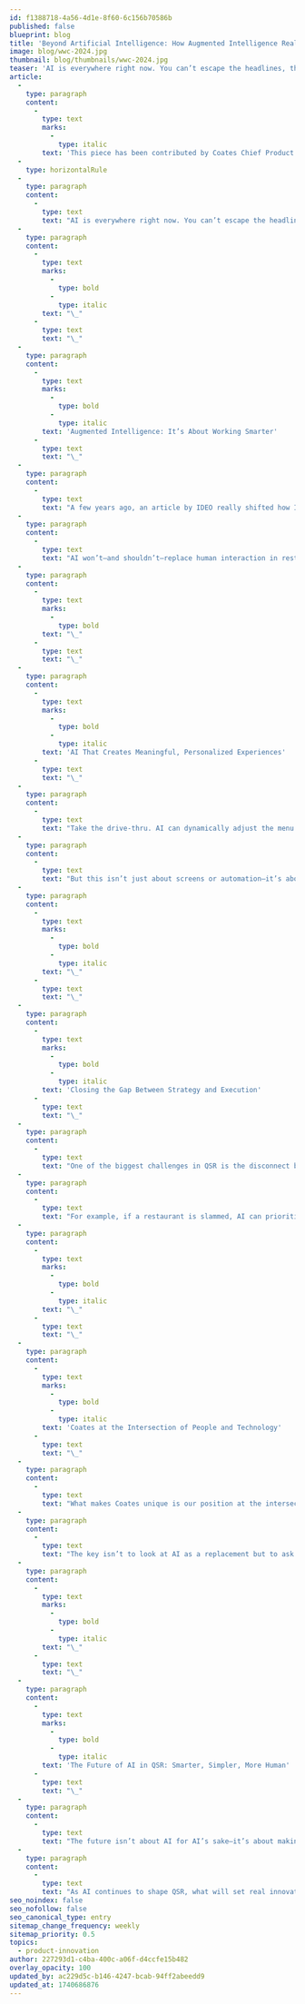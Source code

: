 ```yaml
---
id: f1388718-4a56-4d1e-8f60-6c156b70586b
published: false
blueprint: blog
title: 'Beyond Artificial Intelligence: How Augmented Intelligence Really Works in QSR'
image: blog/wwc-2024.jpg
thumbnail: blog/thumbnails/wwc-2024.jpg
teaser: 'AI is everywhere right now. You can’t escape the headlines, the debates, and the promises of a fully automated future. But in QSR, the real opportunity isn’t about replacing people—it’s about augmenting them. AI’s true power is in enhancing restaurant operations, not taking them over.'
article:
  -
    type: paragraph
    content:
      -
        type: text
        marks:
          -
            type: italic
        text: 'This piece has been contributed by Coates Chief Product Officer, Jeff Miller.'
  -
    type: horizontalRule
  -
    type: paragraph
    content:
      -
        type: text
        text: "AI is everywhere right now. You can’t escape the headlines, the debates, and the promises of a fully automated future. But in QSR, the real opportunity isn’t about replacing people—it’s about augmenting them. AI’s true power is in enhancing restaurant operations, not taking them over.\_"
  -
    type: paragraph
    content:
      -
        type: text
        marks:
          -
            type: bold
          -
            type: italic
        text: "\_"
      -
        type: text
        text: "\_"
  -
    type: paragraph
    content:
      -
        type: text
        marks:
          -
            type: bold
          -
            type: italic
        text: 'Augmented Intelligence: It’s About Working Smarter'
      -
        type: text
        text: "\_"
  -
    type: paragraph
    content:
      -
        type: text
        text: "A few years ago, an article by IDEO really shifted how I think about AI. The most effective use of AI isn’t full automation—it’s augmentation. And that’s especially true in Quick Service Restaurants, where people, processes, and operations all work together in a fast-moving, physical environment.\_"
  -
    type: paragraph
    content:
      -
        type: text
        text: "AI won’t—and shouldn’t—replace human interaction in restaurants. Instead, the opportunity lies in helping restaurants make smarter, faster decisions while keeping the customer experience personal.\_"
  -
    type: paragraph
    content:
      -
        type: text
        marks:
          -
            type: bold
        text: "\_"
      -
        type: text
        text: "\_"
  -
    type: paragraph
    content:
      -
        type: text
        marks:
          -
            type: bold
          -
            type: italic
        text: 'AI That Creates Meaningful, Personalized Experiences'
      -
        type: text
        text: "\_"
  -
    type: paragraph
    content:
      -
        type: text
        text: "Take the drive-thru. AI can dynamically adjust the menu based on real-time demand, simplifying options during peak hours to keep things moving. It can balance inventory needs with customer favorites, making sure the right items are front and center while also helping the restaurant reduce waste.\_"
  -
    type: paragraph
    content:
      -
        type: text
        text: "But this isn’t just about screens or automation—it’s about intelligent, intentional interactions that make the experience better for both customers and employees. AI should enhance decision-making, not just speed things up.\_"
  -
    type: paragraph
    content:
      -
        type: text
        marks:
          -
            type: bold
          -
            type: italic
        text: "\_"
      -
        type: text
        text: "\_"
  -
    type: paragraph
    content:
      -
        type: text
        marks:
          -
            type: bold
          -
            type: italic
        text: 'Closing the Gap Between Strategy and Execution'
      -
        type: text
        text: "\_"
  -
    type: paragraph
    content:
      -
        type: text
        text: "One of the biggest challenges in QSR is the disconnect between corporate strategy and what actually happens at the restaurant level. The right technology can bridge that gap, ensuring corporate priorities align with what franchisees and restaurant teams need to succeed.\_"
  -
    type: paragraph
    content:
      -
        type: text
        text: "For example, if a restaurant is slammed, AI can prioritize faster-prep items, helping maintain speed of service. If there’s surplus inventory, it can adjust promotions in real time. And increasingly, the drive-thru is becoming a full customer engagement platform, not just a way to get people through the line.\_"
  -
    type: paragraph
    content:
      -
        type: text
        marks:
          -
            type: bold
          -
            type: italic
        text: "\_"
      -
        type: text
        text: "\_"
  -
    type: paragraph
    content:
      -
        type: text
        marks:
          -
            type: bold
          -
            type: italic
        text: 'Coates at the Intersection of People and Technology'
      -
        type: text
        text: "\_"
  -
    type: paragraph
    content:
      -
        type: text
        text: "What makes Coates unique is our position at the intersection of customer, employee, and restaurant experiences. We’re not just building tech—we’re helping QSRs navigate what’s next by combining our products, services, and partnerships into bigger-picture solutions.\_"
  -
    type: paragraph
    content:
      -
        type: text
        text: "The key isn’t to look at AI as a replacement but to ask: How do we use it to enhance the experience while keeping the human element intact? That’s the real game-changer.\_"
  -
    type: paragraph
    content:
      -
        type: text
        marks:
          -
            type: bold
          -
            type: italic
        text: "\_"
      -
        type: text
        text: "\_"
  -
    type: paragraph
    content:
      -
        type: text
        marks:
          -
            type: bold
          -
            type: italic
        text: 'The Future of AI in QSR: Smarter, Simpler, More Human'
      -
        type: text
        text: "\_"
  -
    type: paragraph
    content:
      -
        type: text
        text: "The future isn’t about AI for AI’s sake—it’s about making restaurant operations smarter, simpler, and more human. At Coates, our job is to take complexity and simplify it, creating solutions that help our customers thrive in an evolving industry.\_"
  -
    type: paragraph
    content:
      -
        type: text
        text: "As AI continues to shape QSR, what will set real innovation apart from the hype is how well it supports the people behind the counter, in the kitchen, and in the drive-thru. That’s what will truly make a difference.\_"
seo_noindex: false
seo_nofollow: false
seo_canonical_type: entry
sitemap_change_frequency: weekly
sitemap_priority: 0.5
topics:
  - product-innovation
author: 227293d1-c4ba-400c-a06f-d4ccfe15b482
overlay_opacity: 100
updated_by: ac229d5c-b146-4247-bcab-94ff2abeedd9
updated_at: 1740686876
---
```

